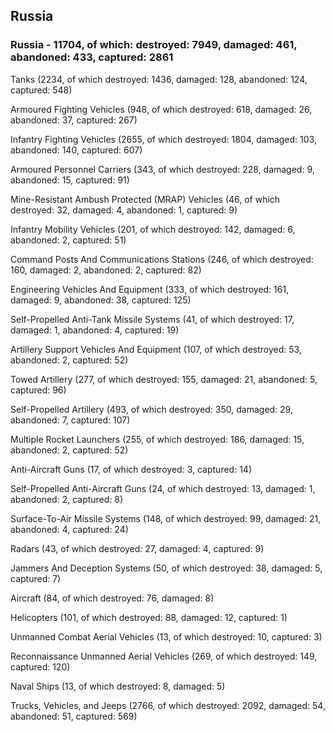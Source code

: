 
 
 ## Russia
 
 ### Russia - 11704, of which: destroyed: 7949, damaged: 461, abandoned: 433, captured: 2861

 

 

 Tanks (2234, of which destroyed: 1436, damaged: 128, abandoned: 124, captured: 548)

 Armoured Fighting Vehicles (948, of which destroyed: 618, damaged: 26, abandoned: 37, captured: 267)

 Infantry Fighting Vehicles (2655, of which destroyed: 1804, damaged: 103, abandoned: 140, captured: 607)

 Armoured Personnel Carriers (343, of which destroyed: 228, damaged: 9, abandoned: 15, captured: 91)

 Mine-Resistant Ambush Protected (MRAP) Vehicles (46, of which destroyed: 32, damaged: 4, abandoned: 1, captured: 9)

 Infantry Mobility Vehicles (201, of which destroyed: 142, damaged: 6, abandoned: 2, captured: 51)

 Command Posts And Communications Stations (246, of which destroyed: 160, damaged: 2, abandoned: 2, captured: 82)

 Engineering Vehicles And Equipment (333, of which destroyed: 161, damaged: 9, abandoned: 38, captured: 125)

 Self-Propelled Anti-Tank Missile Systems (41, of which destroyed: 17, damaged: 1, abandoned: 4, captured: 19)

 Artillery Support Vehicles And Equipment (107, of which destroyed: 53, abandoned: 2, captured: 52)

 Towed Artillery (277, of which destroyed: 155, damaged: 21, abandoned: 5, captured: 96)

 Self-Propelled Artillery (493, of which destroyed: 350, damaged: 29, abandoned: 7, captured: 107)

 Multiple Rocket Launchers (255, of which destroyed: 186, damaged: 15, abandoned: 2, captured: 52)

 Anti-Aircraft Guns (17, of which destroyed: 3, captured: 14)

 Self-Propelled Anti-Aircraft Guns (24, of which destroyed: 13, damaged: 1, abandoned: 2, captured: 8)

 Surface-To-Air Missile Systems (148, of which destroyed: 99, damaged: 21, abandoned: 4, captured: 24)

 Radars (43, of which destroyed: 27, damaged: 4, captured: 9)

 Jammers And Deception Systems (50, of which destroyed: 38, damaged: 5, captured: 7)

 Aircraft (84, of which destroyed: 76, damaged: 8)

 Helicopters (101, of which destroyed: 88, damaged: 12, captured: 1)

 Unmanned Combat Aerial Vehicles (13, of which destroyed: 10, captured: 3)

 Reconnaissance Unmanned Aerial Vehicles (269, of which destroyed: 149, captured: 120)

 Naval Ships (13, of which destroyed: 8, damaged: 5)

 Trucks, Vehicles, and Jeeps (2766, of which destroyed: 2092, damaged: 54, abandoned: 51, captured: 569)

